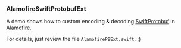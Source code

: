 ### AlamofireSwiftProtobufExt


A demo shows how to custom encoding & decoding [SwiftProtobuf](https://github.com/apple/swift-protobuf) in [Alamofire](https://github.com/Alamofire/Alamofire).

For details, just review the file `AlamofirePBExt.swift`. ;)


